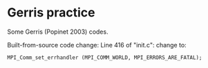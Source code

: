 # Gerris practice

Some Gerris (Popinet 2003) codes.

Built-from-source code change:
Line 416 of "init.c":
change to:
```
MPI_Comm_set_errhandler (MPI_COMM_WORLD, MPI_ERRORS_ARE_FATAL);
```
